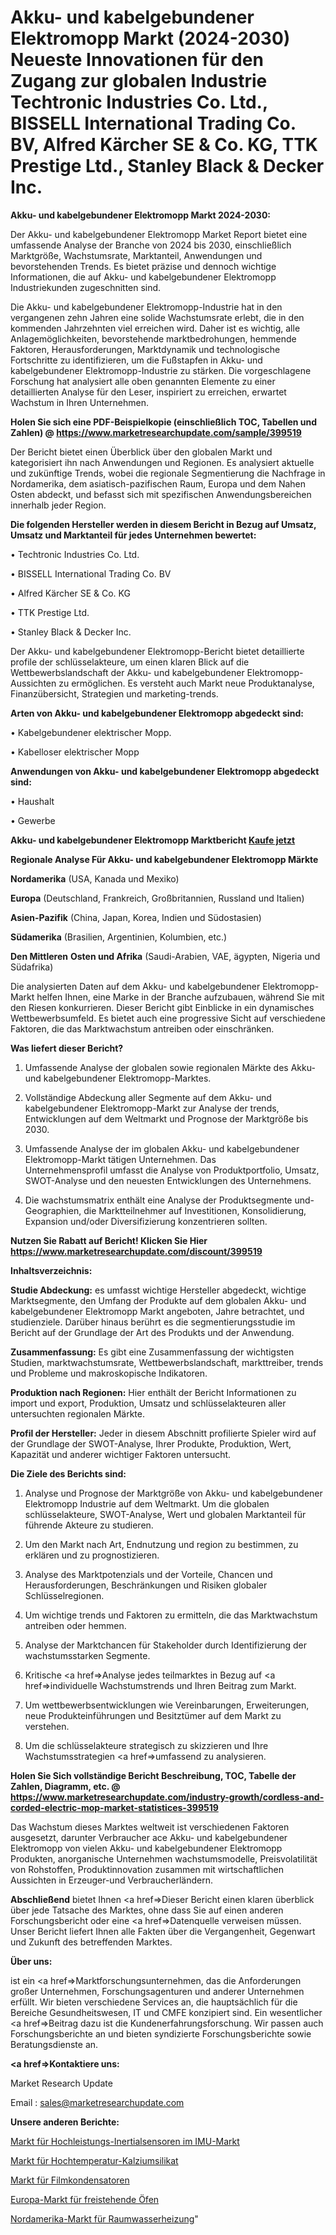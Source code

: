 # Akku- und kabelgebundener Elektromopp Markt (2024-2030) Neueste Innovationen für den Zugang zur globalen Industrie Techtronic Industries Co. Ltd., BISSELL International Trading Co. BV, Alfred Kärcher SE & Co. KG, TTK Prestige Ltd., Stanley Black & Decker Inc.

<strong>Akku- und kabelgebundener Elektromopp Markt 2024-2030:</strong>

Der Akku- und kabelgebundener Elektromopp Market Report bietet eine umfassende Analyse der Branche von 2024 bis 2030, einschließlich Marktgröße, Wachstumsrate, Marktanteil, Anwendungen und bevorstehenden Trends. Es bietet präzise und dennoch wichtige Informationen, die auf Akku- und kabelgebundener Elektromopp Industriekunden zugeschnitten sind.

Die Akku- und kabelgebundener Elektromopp-Industrie hat in den vergangenen zehn Jahren eine solide Wachstumsrate erlebt, die in den kommenden Jahrzehnten viel erreichen wird. Daher ist es wichtig, alle Anlagemöglichkeiten, bevorstehende marktbedrohungen, hemmende Faktoren, Herausforderungen, Marktdynamik und technologische Fortschritte zu identifizieren, um die Fußstapfen in Akku- und kabelgebundener Elektromopp-Industrie zu stärken. Die vorgeschlagene Forschung hat analysiert alle oben genannten Elemente zu einer detaillierten Analyse für den Leser, inspiriert zu erreichen, erwartet Wachstum in Ihren Unternehmen.

<strong>Holen Sie sich eine PDF-Beispielkopie (einschließlich TOC, Tabellen und Zahlen) @
</strong><strong><a href=https://www.marketresearchupdate.com/sample/399519><strong>https://www.marketresearchupdate.com/sample/399519</u></font></a></strong></strong>

Der Bericht bietet einen Überblick über den globalen Markt und kategorisiert ihn nach Anwendungen und Regionen. Es analysiert aktuelle und zukünftige Trends, wobei die regionale Segmentierung die Nachfrage in Nordamerika, dem asiatisch-pazifischen Raum, Europa und dem Nahen Osten abdeckt, und befasst sich mit spezifischen Anwendungsbereichen innerhalb jeder Region.

<strong>Die folgenden Hersteller werden in diesem Bericht in Bezug auf Umsatz, Umsatz und Marktanteil für jedes Unternehmen bewertet:</strong>

• Techtronic Industries Co. Ltd.

• BISSELL International Trading Co. BV

• Alfred Kärcher SE & Co. KG

• TTK Prestige Ltd.

• Stanley Black & Decker Inc.

Der Akku- und kabelgebundener Elektromopp-Bericht bietet detaillierte profile der schlüsselakteure, um einen klaren Blick auf die Wettbewerbslandschaft der Akku- und kabelgebundener Elektromopp-Aussichten zu ermöglichen. Es versteht auch Markt neue Produktanalyse, Finanzübersicht, Strategien und marketing-trends.

<strong>Arten von Akku- und kabelgebundener Elektromopp abgedeckt sind:</strong>

• Kabelgebundener elektrischer Mopp.

• Kabelloser elektrischer Mopp

<strong>Anwendungen von Akku- und kabelgebundener Elektromopp abgedeckt sind:</strong>

• Haushalt

• Gewerbe

<strong>Akku- und kabelgebundener Elektromopp Marktbericht <a href=https://www.marketresearchupdate.com/buynow/399519>Kaufe jetzt</a></strong>

<strong>Regionale Analyse Für Akku- und kabelgebundener Elektromopp Märkte</strong>

<strong>Nordamerika</strong> (USA, Kanada und Mexiko)

<strong>Europa</strong> (Deutschland, Frankreich, Großbritannien, Russland und Italien)

<strong>Asien-Pazifik</strong> (China, Japan, Korea, Indien und Südostasien)

<strong>Südamerika</strong> (Brasilien, Argentinien, Kolumbien, etc.)

<strong>Den Mittleren</strong> <strong>Osten und Afrika</strong> (Saudi-Arabien, VAE, ägypten, Nigeria und Südafrika)

Die analysierten Daten auf dem Akku- und kabelgebundener Elektromopp-Markt helfen Ihnen, eine Marke in der Branche aufzubauen, während Sie mit den Riesen konkurrieren. Dieser Bericht gibt Einblicke in ein dynamisches Wettbewerbsumfeld. Es bietet auch eine progressive Sicht auf verschiedene Faktoren, die das Marktwachstum antreiben oder einschränken.

<strong>Was liefert dieser Bericht?</strong>

1. Umfassende Analyse der globalen sowie regionalen Märkte des Akku- und kabelgebundener Elektromopp-Marktes.

2. Vollständige Abdeckung aller Segmente auf dem Akku- und kabelgebundener Elektromopp-Markt zur Analyse der trends, Entwicklungen auf dem Weltmarkt und Prognose der Marktgröße bis 2030.

3. Umfassende Analyse der im globalen Akku- und kabelgebundener Elektromopp-Markt tätigen Unternehmen. Das Unternehmensprofil umfasst die Analyse von Produktportfolio, Umsatz, SWOT-Analyse und den neuesten Entwicklungen des Unternehmens.

4. Die wachstumsmatrix enthält eine Analyse der Produktsegmente und-Geographien, die Marktteilnehmer auf Investitionen, Konsolidierung, Expansion und/oder Diversifizierung konzentrieren sollten.

<strong>Nutzen Sie Rabatt auf Bericht! Klicken Sie Hier
</strong><strong><a href=https://www.marketresearchupdate.com/discount/399519>https://www.marketresearchupdate.com/discount/399519</b></u></font></strong></a>

<strong>Inhaltsverzeichnis:</strong>

<strong>Studie Abdeckung:</strong> es umfasst wichtige Hersteller abgedeckt, wichtige Marktsegmente, den Umfang der Produkte auf dem globalen Akku- und kabelgebundener Elektromopp Markt angeboten, Jahre betrachtet, und studienziele. Darüber hinaus berührt es die segmentierungsstudie im Bericht auf der Grundlage der Art des Produkts und der Anwendung.

<strong>Zusammenfassung:</strong> Es gibt eine Zusammenfassung der wichtigsten Studien, marktwachstumsrate, Wettbewerbslandschaft, markttreiber, trends und Probleme und makroskopische Indikatoren.

<strong>Produktion nach Regionen:</strong> Hier enthält der Bericht Informationen zu import und export, Produktion, Umsatz und schlüsselakteuren aller untersuchten regionalen Märkte.

<strong>Profil der Hersteller:</strong> Jeder in diesem Abschnitt profilierte Spieler wird auf der Grundlage der SWOT-Analyse, Ihrer Produkte, Produktion, Wert, Kapazität und anderer wichtiger Faktoren untersucht.

<strong>Die Ziele des Berichts sind:</strong>

1) Analyse und Prognose der Marktgröße von Akku- und kabelgebundener Elektromopp Industrie auf dem Weltmarkt.
Um die globalen schlüsselakteure, SWOT-Analyse, Wert und globalen Marktanteil für führende Akteure zu studieren.

2) Um den Markt nach Art, Endnutzung und region zu bestimmen, zu erklären und zu prognostizieren.

3) Analyse des Marktpotenzials und der Vorteile, Chancen und Herausforderungen, Beschränkungen und Risiken globaler Schlüsselregionen.

4) Um wichtige trends und Faktoren zu ermitteln, die das Marktwachstum antreiben oder hemmen.

5) Analyse der Marktchancen für Stakeholder durch Identifizierung der wachstumsstarken Segmente.

6) Kritische <a href=>Analyse</a> jedes teilmarktes in Bezug auf <a href=>individuelle</a> Wachstumstrends und Ihren Beitrag zum Markt.

7) Um wettbewerbsentwicklungen wie Vereinbarungen, Erweiterungen, neue Produkteinführungen und Besitztümer auf dem Markt zu verstehen.

8) Um die schlüsselakteure strategisch zu skizzieren und Ihre Wachstumsstrategien <a href=>umfassend</a> zu analysieren.

<strong>Holen Sie Sich vollständige Bericht Beschreibung, TOC, Tabelle der Zahlen, Diagramm, etc. @ </strong><strong><a href=https://www.marketresearchupdate.com/industry-growth/cordless-and-corded-electric-mop-market-statistices-399519>https://www.marketresearchupdate.com/industry-growth/cordless-and-corded-electric-mop-market-statistices-399519</a></font></strong>

Das Wachstum dieses Marktes weltweit ist verschiedenen Faktoren ausgesetzt, darunter Verbraucher ace Akku- und kabelgebundener Elektromopp von vielen Akku- und kabelgebundener Elektromopp Produkten, anorganische Unternehmen wachstumsmodelle, Preisvolatilität von Rohstoffen, Produktinnovation zusammen mit wirtschaftlichen Aussichten in Erzeuger-und Verbraucherländern.

<strong>Abschließend</strong> bietet Ihnen <a href=>Dieser</a> Bericht einen klaren überblick über jede Tatsache des Marktes, ohne dass Sie auf einen anderen Forschungsbericht oder eine <a href=>Datenquelle</a> verweisen müssen. Unser Bericht liefert Ihnen alle Fakten über die Vergangenheit, Gegenwart und Zukunft des betreffenden Marktes.

<strong>Über uns:</strong>

 ist ein <a href=>Marktfors</a>chungsunternehmen, das die Anforderungen großer Unternehmen, Forschungsagenturen und anderer Unternehmen erfüllt. Wir bieten verschiedene Services an, die hauptsächlich für die Bereiche Gesundheitswesen, IT und CMFE konzipiert sind. Ein wesentlicher <a href=>Beitrag</a> dazu ist die Kundenerfahrungsforschung. Wir passen auch Forschungsberichte an und bieten syndizierte Forschungsberichte sowie Beratungsdienste an.

<strong><a href=>Kontaktiere uns:</a></strong>

Market Research Update

Email : sales@marketresearchupdate.com

<strong>Unsere anderen Berichte:</strong>

<a href=https://www.linkedin.com/pulse/high-performance-inertial-sensors-imu-market>Markt für Hochleistungs-Inertialsensoren im IMU-Markt</a>

<a href=https://www.linkedin.com/pulse/high-temperature-calcium-silicate-market>Markt für Hochtemperatur-Kalziumsilikat</a>

<a href=https://www.linkedin.com/pulse/film-capacitors-market-research-report-reveals>Markt für Filmkondensatoren</a>

<a href=https://www.linkedin.com/pulse/europe-freestanding-stoves-market-2023-huge-business-opportunities>Europa-Markt für freistehende Öfen</a>

<a href=https://www.linkedin.com/pulse/north-america-space-water-heating-market-upcoming>Nordamerika-Markt für Raumwasserheizung</a>"
